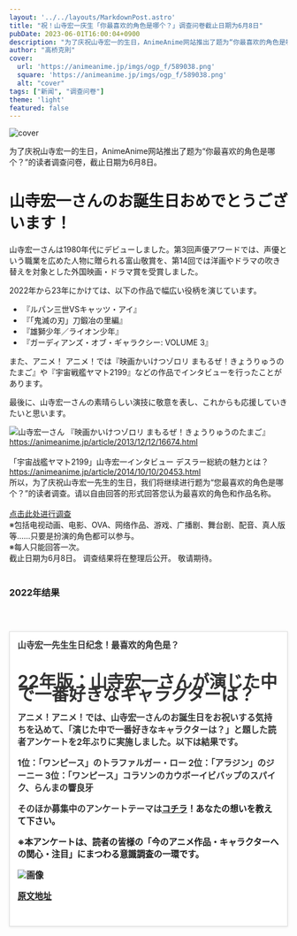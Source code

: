 ```yaml
---
layout: '../../layouts/MarkdownPost.astro'
title: "祝！山寺宏一庆生「你最喜欢的角色是哪个？」调查问卷截止日期为6月8日"
pubDate: 2023-06-01T16:00:04+0900
description: "为了庆祝山寺宏一的生日，AnimeAnime网站推出了题为“你最喜欢的角色是哪个？”的读者调查问卷，截止日期为6月8日。"
author: "高桥克則"
cover:
  url: 'https://animeanime.jp/imgs/ogp_f/589038.png'
  square: 'https://animeanime.jp/imgs/ogp_f/589038.png'
  alt: "cover"
tags: ["新闻", "调查问卷"]
theme: 'light'
featured: false
---
```


![cover](https://animeanime.jp/imgs/ogp_f/589038.png)

为了庆祝山寺宏一的生日，AnimeAnime网站推出了题为“你最喜欢的角色是哪个？”的读者调查问卷，截止日期为6月8日。

# 山寺宏一さんのお誕生日おめでとうございます！

山寺宏一さんは1980年代にデビューしました。第3回声優アワードでは、声優という職業を広めた人物に贈られる富山敬賞を、第14回では洋画やドラマの吹き替えを対象とした外国映画・ドラマ賞を受賞しました。

2022年から23年にかけては、以下の作品で幅広い役柄を演じています。

- 『ルパン三世VSキャッツ・アイ』
- 『「鬼滅の刃」刀鍛冶の里編』
- 『雄獅少年／ライオン少年』
- 『ガーディアンズ・オブ・ギャラクシー: VOLUME 3』

また、アニメ！ アニメ！では『映画かいけつゾロリ まもるぜ！きょうりゅうのたまご』や『宇宙戦艦ヤマト2199』などの作品でインタビューを行ったことがあります。

最後に、山寺宏一さんの素晴らしい演技に敬意を表し、これからも応援していきたいと思います。

![山寺宏一さん](https://animeanime.jp/imgs/zoom/589052.jpg)
『映画かいけつゾロリ まもるぜ！きょうりゅうのたまご』<br><a href="https://animeanime.jp/article/2013/12/12/16674.html" rel="”nofollow”target=&quot;_blank&quot;">https://animeanime.jp/article/2013/12/12/16674.html</a><br><br>「宇宙战艦ヤマト2199」山寺宏一インタビュー デスラー総統の魅力とは？ <br><a href="https://animeanime.jp/article/2014/10/10/20453.html" rel="”nofollow”target=&quot;_blank&quot;">https://animeanime.jp/article/2014/10/10/20453.html</a></div><br>所以，为了庆祝山寺宏一先生的生日，我们将继续进行题为“您最喜欢的角色是哪个？”的读者调查。请以自由回答的形式回答您认为最喜欢的角色和作品名称。<br><br><a href="https://questant.jp/q/EZ317XXD" target="_blank" class="btn-move">点击此处进行调查</a><br><span class="underline">※包括电视动画、电影、OVA、网络作品、游戏、广播剧、舞台剧、配音、真人版等……只要是扮演的角色都可以参与。</span><br><span class="underline">※每人只能回答一次。</span><br>截止日期为6月8日。 调查结果将在整理后公开。 敬请期待。<br><br><h3 class="title03">2022年结果</h3><br><div class="link-card" style="border:1px solid #ddd; box-shadow:0 1px 4px rgb(0, 0, 0, .1); padding:1em; margin:1.8em auto; background:#fff; display:-ms-grid; display:grid; line-height:1.6em;"><a href="https://animeanime.jp/article/2022/06/17/70210.html" target="_blank" style="text-decoration:none; font-weight:inherit; color:#333"><div class="link-card-title" style="padding-bottom:.8em; font-size:1.1em; font-weight:700;">山寺宏一先生生日纪念！最喜欢的角色是？
# 22年版：山寺宏一さんが演じた中で一番好きなキャラクターは？

アニメ！アニメ！では、山寺宏一さんのお誕生日をお祝いする気持ちを込めて、「演じた中で一番好きなキャラクターは？」と題した読者アンケートを2年ぶりに実施しました。以下は結果です。

1位：「ワンピース」のトラファルガー・ロー
2位：「アラジン」のジーニー
3位：「ワンピース」コラソンのカウボーイビバップのスパイク、らんまの響良牙

そのほか募集中のアンケートテーマは[コチラ](https://animeanime.jp/special/1898/recent/)！あなたの想いを教えて下さい。

※本アンケートは、読者の皆様の「今のアニメ作品・キャラクターへの関心・注目」にまつわる意識調査の一環です。

![画像](https://animeanime.jp/imgs/card_l/501851.jpg)

[原文地址](https://animeanime.jp/article/2023/06/01/77681.html)